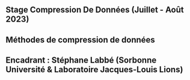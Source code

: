 ## Stage Compression De Données (Juillet - Août 2023)
## Méthodes de compression de données 
## Encadrant : Stéphane Labbé (Sorbonne Université & Laboratoire Jacques-Louis Lions)
